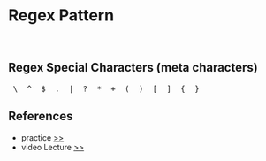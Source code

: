 # Regex Pattern
<br/>

<h2>Regex Special Characters (meta characters)</h2>
<pre>
 \  ^  $  .  |  ?  *  +  (  )  [  ]  {  }
</pre>


<h2>References</h2>
<ul>
 <li>
  practice 
  <a href="https://regexone.com/">
   >>
  </a>
 </li>
 <li>
  video Lecture
  <a href="https://www.youtube.com/watch?v=s_PfopWcMwI">
   >>
  </a>
 </li>
 </ul>

